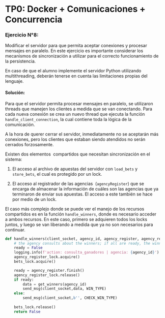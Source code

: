 # TP0: Docker + Comunicaciones + Concurrencia

### Ejercicio N°8:
Modificar el servidor para que permita aceptar conexiones y procesar mensajes en paralelo. En este ejercicio es importante considerar los mecanismos de sincronización a utilizar para el correcto funcionamiento de la persistencia.

En caso de que el alumno implemente el servidor Python utilizando multithreading, deberán tenerse en cuenta las limitaciones propias del lenguaje.


#### Solución:

Para que el servidor permita procesar mensajes en paralelo, se utilizaron threads que manejen los clientes a medida que se van conectando. Para cada nueva conexión se crea un nuevo thread que ejecuta la función `handle_client_connection`, la cual contiene toda la lógica de la comunicación.

A la hora de querer cerrar el servidor, inmediatamente no se aceptarán más conexiones, pero los clientes que estaban siendo atendidos no serán cerrados forzosamente.

Existen dos elementos  compartidos que necesitan sincronización en el sistema:

1. El acceso al archivo de apuestas del servidor con `load_bets` y `store_bets`, el cual es protegido por un lock.

2. El acceso al registrador de las agencias  (`agencyRegister`) que se encarga de almacenar la información de cuáles son las agencias que ya terminaron de enviar sus apuestas. El acceso a este también se hace por medio de un lock.

El caso más complejo donde se puede ver el manejo de los recursos compartidos es en la función `handle_winners`, donde es necesario acceder a ambos recursos. En este caso, primero se adquieren todos los locks juntos, y luego se van liberando a medida que ya no son necesarios para continuar.

```py
def handle_winners(client_socket, agency_id, agency_register, agency_register_lock, bets_lock):
    # the agency consults about the winners; if all are ready, the winners are sent
    ready = False
    logging.info(f'action: consulta_ganadores | agencia: {agency_id}')
    agency_register_lock.acquire()
    bets_lock.acquire()

    ready = agency_register.finish()
    agency_register_lock.release()  
    if ready:
        data = get_winners(agency_id)
        send_msg(client_socket,data, WIN_TYPE)
    else:
        send_msg(client_socket,b'', CHECK_WIN_TYPE)
    
    bets_lock.release()
    return False

```